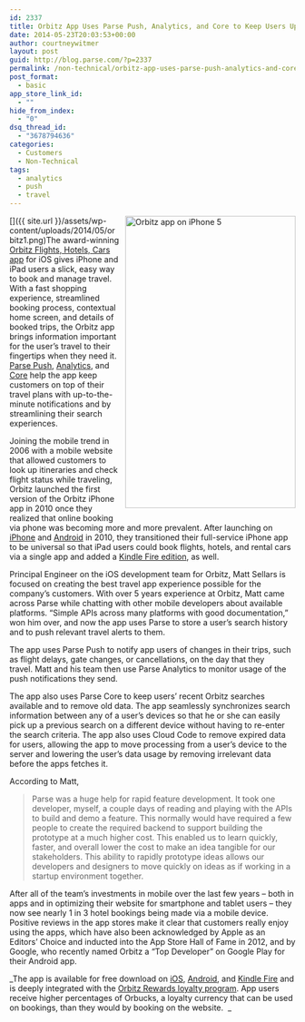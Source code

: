 ```yaml
---
id: 2337
title: Orbitz App Uses Parse Push, Analytics, and Core to Keep Users Updated
date: 2014-05-23T20:03:53+00:00
author: courtneywitmer
layout: post
guid: http://blog.parse.com/?p=2337
permalink: /non-technical/orbitz-app-uses-parse-push-analytics-and-core-to-keep-users-updated/
post_format:
  - basic
app_store_link_id:
  - ""
hide_from_index:
  - "0"
dsq_thread_id:
  - "3678794636"
categories:
  - Customers
  - Non-Technical
tags:
  - analytics
  - push
  - travel
---
```

[<img style="border: 0pt none; float: right; padding-left: 10px; padding-bottom: 10px;" src="{{ site.url }}/assets/wp-content/uploads/2014/05/orbitz1.png" alt="Orbitz app on iPhone 5" width="300" height="515" />]({{ site.url }}/assets/wp-content/uploads/2014/05/orbitz1.png)The award-winning <a href="https://itunes.apple.com/us/app/orbitz-flights-hotels-cars/id403546234?mt=8" target="_blank">Orbitz Flights, Hotels, Cars app</a> for iOS gives iPhone and iPad users a slick, easy way to book and manage travel. With a fast shopping experience, streamlined booking process, contextual home screen, and details of booked trips, the Orbitz app brings information important for the user’s travel to their fingertips when they need it. <a href="https://parse.com/products/push" target="_blank">Parse Push</a>, <a href="https://parse.com/products/analytics" target="_blank">Analytics</a>, and <a href="https://parse.com/products/core" target="_blank">Core</a> help the app keep customers on top of their travel plans with up-to-the-minute notifications and by streamlining their search experiences.

Joining the mobile trend in 2006 with a mobile website that allowed customers to look up itineraries and check flight status while traveling, Orbitz launched the first version of the Orbitz iPhone app in 2010 once they realized that online booking via phone was becoming more and more prevalent. After launching on [iPhone](https://itunes.apple.com/us/app/orbitz-flights-hotels-cars/id403546234?mt=8) and [Android](https://play.google.com/store/apps/details?id=com.orbitz) in 2010, they transitioned their full-service iPhone app to be universal so that iPad users could book flights, hotels, and rental cars via a single app and added a [Kindle Fire edition](http://www.amazon.com/gp/mas/dl/android?p=com.orbitz), as well.

Principal Engineer on the iOS development team for Orbitz, Matt Sellars is focused on creating the best travel app experience possible for the company’s customers. With over 5 years experience at Orbitz, Matt came across Parse while chatting with other mobile developers about available platforms. “Simple APIs across many platforms with good documentation,” won him over, and now the app uses Parse to store a user’s search history and to push relevant travel alerts to them.

The app uses Parse Push to notify app users of changes in their trips, such as flight delays, gate changes, or cancellations, on the day that they travel. Matt and his team then use Parse Analytics to monitor usage of the push notifications they send.

The app also uses Parse Core to keep users’ recent Orbitz searches available and to remove old data. The app seamlessly synchronizes search information between any of a user’s devices so that he or she can easily pick up a previous search on a different device without having to re-enter the search criteria. The app also uses Cloud Code to remove expired data for users, allowing the app to move processing from a user’s device to the server and lowering the user’s data usage by removing irrelevant data before the apps fetches it.

According to Matt,

> Parse was a huge help for rapid feature development. It took one developer, myself, a couple days of reading and playing with the APIs to build and demo a feature. This normally would have required a few people to create the required backend to support building the prototype at a much higher cost. This enabled us to learn quickly, faster, and overall lower the cost to make an idea tangible for our stakeholders. This ability to rapidly prototype ideas allows our developers and designers to move quickly on ideas as if working in a startup environment together.

After all of the team’s investments in mobile over the last few years – both in apps and in optimizing their website for smartphone and tablet users – they now see nearly 1 in 3 hotel bookings being made via a mobile device. Positive reviews in the app stores make it clear that customers really enjoy using the apps, which have also been acknowledged by Apple as an Editors’ Choice and inducted into the App Store Hall of Fame in 2012, and by Google, who recently named Orbitz a “Top Developer” on Google Play for their Android app.

_The app is available for free download on [iOS](https://itunes.apple.com/us/app/orbitz-flights-hotels-cars/id403546234?mt=8), [Android](https://play.google.com/store/apps/details?id=com.orbitz), and [Kindle Fire](http://www.amazon.com/gp/mas/dl/android?p=com.orbitz) and is deeply integrated with the [Orbitz Rewards loyalty program](http://www.orbitz.com/rewards/). App users receive higher percentages of Orbucks, a loyalty currency that can be used on bookings, than they would by booking on the website.  _